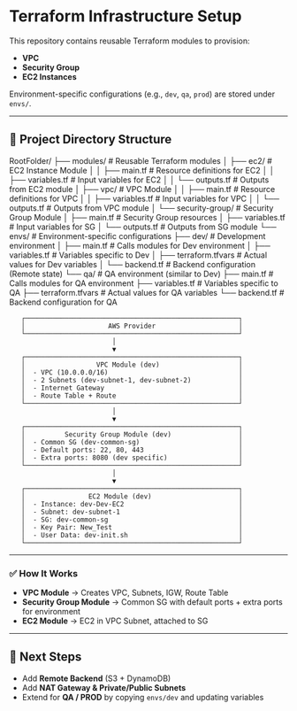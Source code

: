 # Terraform Infrastructure Setup

This repository contains reusable Terraform modules to provision:
- **VPC**
- **Security Group**
- **EC2 Instances**
  
Environment-specific configurations (e.g., `dev`, `qa`, `prod`) are stored under `envs/`.

---

## 📂 Project Directory Structure
RootFolder/
├── modules/                          # Reusable Terraform modules
│   ├── ec2/                          # EC2 Instance Module
│   │   ├── main.tf                   # Resource definitions for EC2
│   │   ├── variables.tf              # Input variables for EC2
│   │   └── outputs.tf                # Outputs from EC2 module
│   ├── vpc/                          # VPC Module
│   │   ├── main.tf                   # Resource definitions for VPC
│   │   ├── variables.tf              # Input variables for VPC
│   │   └── outputs.tf                # Outputs from VPC module
│   └── security-group/               # Security Group Module
│       ├── main.tf                   # Security Group resources
│       ├── variables.tf              # Input variables for SG
│       └── outputs.tf                # Outputs from SG module
└── envs/                             # Environment-specific configurations
    ├── dev/                          # Development environment
    │   ├── main.tf                   # Calls modules for Dev environment
    │   ├── variables.tf              # Variables specific to Dev
    │   ├── terraform.tfvars          # Actual values for Dev variables
    │   └── backend.tf                # Backend configuration (Remote state)
    └── qa/                           # QA environment (similar to Dev)
        ├── main.tf                   # Calls modules for QA environment
        ├── variables.tf              # Variables specific to QA
        ├── terraform.tfvars          # Actual values for QA variables
        └── backend.tf                # Backend configuration for QA





       ┌──────────────────────────────────────────────────────┐
       │                     AWS Provider                     │
       └──────────────────────────────────────────────────────┘
                              │
                              ▼
       ┌──────────────────────────────────────────────────────┐
       │                  VPC Module (dev)                    │
       │  - VPC (10.0.0.0/16)                                 │
       │  - 2 Subnets (dev-subnet-1, dev-subnet-2)            │
       │  - Internet Gateway                                  │
       │  - Route Table + Route                               │
       └──────────────────────────────────────────────────────┘
                              │
                              ▼
       ┌──────────────────────────────────────────────────────┐
       │          Security Group Module (dev)                 │
       │  - Common SG (dev-common-sg)                         │
       │  - Default ports: 22, 80, 443                        │
       │  - Extra ports: 8080 (dev specific)                  │
       └──────────────────────────────────────────────────────┘
                              │
                              ▼
       ┌──────────────────────────────────────────────────────┐
       │                EC2 Module (dev)                      │
       │  - Instance: dev-Dev-EC2                             │
       │  - Subnet: dev-subnet-1                              │
       │  - SG: dev-common-sg                                 │
       │  - Key Pair: New_Test                                │
       │  - User Data: dev-init.sh                            │
       └──────────────────────────────────────────────────────┘


---

### ✅ How It Works
- **VPC Module** → Creates VPC, Subnets, IGW, Route Table
- **Security Group Module** → Common SG with default ports + extra ports for environment
- **EC2 Module** → EC2 in VPC Subnet, attached to SG

---

## 🚀 Next Steps
- Add **Remote Backend** (S3 + DynamoDB)
- Add **NAT Gateway & Private/Public Subnets**
- Extend for **QA / PROD** by copying `envs/dev` and updating variables
